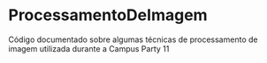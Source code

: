 # ProcessamentoDeImagem
Código documentado sobre algumas técnicas de processamento de imagem utilizada durante a Campus Party 11
